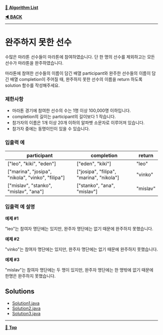 [:file_folder: **Algorithm List**](https://github.com/dlalstj0213/Study.Algorithm_Java)

[:arrow_backward: **BACK**](../)

---

# 완주하지 못한 선수

수많은 마라톤 선수들이 마라톤에 참여하였습니다. 단 한 명의 선수를 제외하고는 모든 선수가 마라톤을 완주하였습니다.

마라톤에 참여한 선수들의 이름이 담긴 배열 participant와 완주한 선수들의 이름이 담긴 배열 completion이 주어질 때, 완주하지 못한 선수의 이름을 return 하도록 solution 함수를 작성해주세요.

### 제한사항

- 마라톤 경기에 참여한 선수의 수는 1명 이상 100,000명 이하입니다.
- completion의 길이는 participant의 길이보다 1 작습니다.
- 참가자의 이름은 1개 이상 20개 이하의 알파벳 소문자로 이루어져 있습니다.
- 참가자 중에는 동명이인이 있을 수 있습니다.

### 입출력 예

|participant|completion|return|
|---|---|---|
|["leo", "kiki", "eden"]|["eden", "kiki"]|"leo"|
|["marina", "josipa", "nikola", "vinko", "filipa"]|["josipa", "filipa", "marina", "nikola"]|"vinko"|
|["mislav", "stanko", "mislav", "ana"]|["stanko", "ana", "mislav"]|"mislav"|

### 입출력 예 설명

**예제 #1**

"leo"는 참여자 명단에는 있지만, 완주자 명단에는 없기 때문에 완주하지 못했습니다.

**예제 #2**

"vinko"는 참여자 명단에는 있지만, 완주자 명단에는 없기 때문에 완주하지 못했습니다.

**예제 #3**

"mislav"는 참여자 명단에는 두 명이 있지만, 완주자 명단에는 한 명밖에 없기 때문에 한명은 완주하지 못했습니다.

## Solutions

- [Solution1.java](./Solution1.java)
- [Solution2.java](./Solution2.java)
- [Solution3.java](./Solution3.java)

---

[:arrow_up_small: **Top**](#)